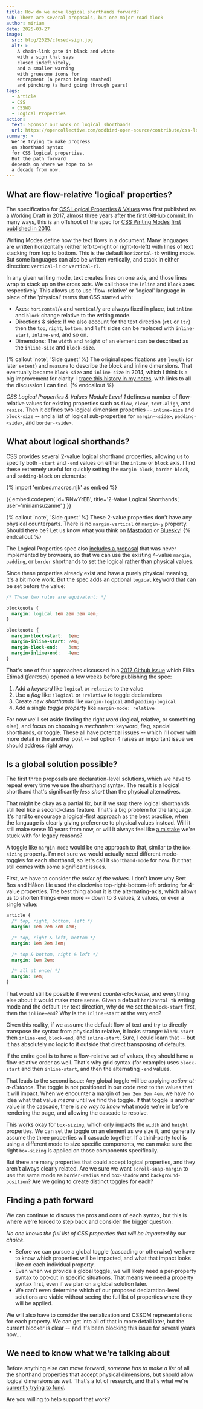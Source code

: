 ```yaml
---
title: How do we move logical shorthands forward?
sub: There are several proposals, but one major road block
author: miriam
date: 2025-03-27
image:
  src: blog/2025/closed-sign.jpg
  alt: >
    A chain-link gate in black and white
    with a sign that says
    closed indefinitely,
    and a smaller warning
    with gruesome icons for
    entrapment (a person being smashed)
    and pinching (a hand going through gears)
tags:
  - Article
  - CSS
  - CSSWG
  - Logical Properties
action:
  text: Sponsor our work on logical shorthands
  url: https://opencollective.com/oddbird-open-source/contribute/css-logical-shorthands-86141
summary: >
  We're trying to make progress
  on shorthand syntax
  for CSS logical properties.
  But the path forward
  depends on where we hope to be
  a decade from now.
---
```


## What are flow-relative 'logical' properties?

The specification for
[CSS Logical Properties & Values](https://www.w3.org/TR/css-logical/)
was first published as a
[Working Draft](https://www.w3.org/TR/2017/WD-css-logical-1-20170518/)
in 2017,
almost three years after
[the first GitHub commit](https://github.com/w3c/csswg-drafts/blob/156b081188738ea7ecd1aa6a168e4347d339b19f/css-logical-props/Overview.bs).
In many ways,
this is an offshoot of the
spec for [CSS Writing Modes](https://www.w3.org/TR/css-writing-modes/)
[first published in 2010](https://www.w3.org/TR/2010/WD-css3-writing-modes-20101202/).

Writing Modes define
how the text flows in a document.
Many languages are written horizontally
(either left-to-right or right-to-left)
with lines of text stacking
from top to bottom.
This is the default `horizontal-tb` writing mode.
But some languages can also be written vertically,
and stack in either direction:
`vertical-lr` or `vertical-rl`.

In any given writing mode,
text creates lines on one axis,
and those lines wrap to stack up on the cross axis.
We call those the `inline` and `block` axes respectively.
This allows us to use
'flow-relative' or 'logical' language
in place of the 'physical' terms
that CSS started with:

- Axes: `horizontal`/`x` and `vertical`/`y`
  are always fixed in place,
  but `inline` and `block`
  change relative to the writing mode.
- Directions & sides: If we also account for
  the text direction (`rtl` or `ltr`) then the
  `top`, `right`, `bottom`, and `left` sides
  can be replaced with
  `inline-start`, `inline-end`, and so on.
- Dimensions: The `width` and `height`
  of an element can be described
  as the `inline-size` and `block-size`.

{% callout 'note', 'Side quest' %}
The original specifications
use `length` (or later `extent`) and `measure` to describe
the block and inline dimensions.
That eventually became `block-size` and `inline-size` in 2014,
which I think is a big improvement for clarity.
I [trace this history in my notes](https://css.oddbird.net/logical/research/#why-inline-size-but-padding-inline),
with links to all the discussion I can find.
{% endcallout %}

_CSS Logical Properties & Values Module Level 1_
defines a number of flow-relative values
for existing properties such as `flow`, `clear`,
`text-align`, and `resize`.
Then it defines two logical dimension properties --
`inline-size` and `block-size` --
and a list of logical sub-properties
for `margin-<side>`, `padding-<side>`, and `border-<side>`.

## What about logical shorthands?

CSS provides several 2-value
logical shorthand properties,
allowing us to specify
both `-start` and `-end`
values on either the `inline` or `block` axis.
I find these extremely useful
for quickly setting the `margin-block`,
`border-block`, and `padding-block` on elements:

{% import 'embed.macros.njk' as embed %}

{{ embed.codepen(
  id='RNwYrEB',
  title='2-Value Logical Shorthands',
  user='miriamsuzanne'
) }}

{% callout 'note', 'Side quest' %}
These 2-value properties
don't have any physical counterparts.
There is no `margin-vertical` or `margin-y` property.
Should there be?
Let us know what you think
on [Mastodon](https://front-end.social/@oddbird)
or [Bluesky](https://bsky.app/profile/oddbird.dev/)!
{% endcallout %}

The Logical Properties spec also
[includes a proposal](https://www.w3.org/TR/css-logical-1/#logical-shorthand-keyword)
that was never implemented by browsers,
so that we can use the existing
4-value `margin`, `padding`, or `border` shorthands
to set the logical rather than physical values.

Since these properties already exist
and have a purely physical meaning,
it's a bit more work.
But the spec adds an optional `logical` keyword
that can be set before the value:

```css
/* These two rules are equivalent: */

blockquote {
  margin: logical 1em 2em 3em 4em;
}

blockquote {
  margin-block-start:  1em;
  margin-inline-start: 2em;
  margin-block-end:    3em;
  margin-inline-end:   4em;
}
```

That's one of four approaches
discussed in a [2017 Github issue](https://github.com/w3c/csswg-drafts/issues/1282)
which Elika Etimad (_fantasai_)
opened a few weeks before publishing the spec:

1. Add a _keyword_ like `logical` or `relative` to the value
2. Use a _flag_ like `!logical` or `!relative` to toggle declarations
3. Create _new shorthands_ like `margin-logical` and `padding-logical`
4. Add a single _toggle property_ like `margin-mode: relative`

For now we'll set aside
finding the right _word_ (logical, relative, or something else),
and focus on choosing a _mechanism_:
keyword, flag, special shorthands, or toggle.
These all have potential issues --
which I'll cover with more detail
in the another post --
but option 4 raises an important issue
we should address right away.

## Is a global solution possible?

The first three proposals are declaration-level solutions,
which we have to repeat
every time we use the shorthand syntax.
The result is a logical shorthand
that's significantly _less short_
than the physical alternatives.

That might be okay as a partial fix,
but if we stop there
logical shorthands still feel
like a second-class feature.
That's a big problem for the language.
It's hard to encourage a logical-first approach as the best practice,
when the language is clearly giving preference
to physical values instead.
Will it still make sense 10 years from now,
or will it always feel like
[a mistake](https://wiki.csswg.org/ideas/mistakes)
we're stuck with for legacy reasons?

A toggle like `margin-mode` would be one approach to that,
similar to the `box-sizing` property.
I'm not sure we would actually need
different mode-toggles for each shorthand,
so let's call it `shorthand-mode` for now.
But that still comes with some significant issues.

First,
we have to consider _the order of the values_.
I don't know why Bert Bos and Håkon Lie
used the clockwise
top-right-bottom-left ordering
for 4-value properties.
The best thing about it
is the alternating-axis,
which allows us to shorten things even more --
down to 3 values, 2 values, or even a single value:

```css
article {
  /* top, right, bottom, left */
  margin: 1em 2em 3em 4em;

  /* top, right & left, bottom */
  margin: 1em 2em 3em;

  /* top & bottom, right & left */
  margin: 1em 2em;

  /* all at once! */
  margin: 1em;
}
```

That would still be possible
if we went _counter-clockwise_,
and everything else about it would make more sense.
Given a default `horizontal-tb` writing mode
and the default `ltr` text direction,
why do we set the `block-start` first,
then the `inline-end`?
Why is the `inline-start` at the very end?

Given this reality,
if we assume the default flow of text
and try to directly transpose
the syntax from physical to relative,
it looks strange:
`block-start` then `inline-end`,
`block-end`, and `inline-start`.
Sure, I could learn that --
but it has absolutely no logic to it
outside that direct transposing of defaults.

If the entire goal is to have
a flow-relative set of values,
they should have a flow-relative order as well.
That's why grid syntax (for example)
uses `block-start` and then `inline-start`,
and then the alternating `-end` values.

That leads to the second issue:
Any global toggle will be applying
_action-at-a-distance_.
The toggle is not positioned in our code
next to the values that it will impact.
When we encounter a margin of `1em 2em 3em 4em`,
we have no idea what that value _means_
until we find the toggle.
If that toggle is another value in the cascade,
there is _no way to know_ what mode we're in
before rendering the page,
and allowing the cascade to resolve.

This works okay for `box-sizing`,
which only impacts the `width` and `height` properties.
We can set the toggle on an element
as we size it,
and generally assume the three properties
will cascade together.
If a third-party tool is using a different mode
to size specific components,
we can make sure the right `box-sizing` is applied
on those components specifically.

But there are many properties
that could accept logical properties,
and they aren't always clearly related.
Are we sure we want
`scroll-snap-margin` to use the same mode
as `border-radius` and `box-shadow` and `background-position`?
Are we going to create distinct toggles for each?

## Finding a path forward

We can continue to discuss
the pros and cons of each syntax,
but this is where we're forced to step back
and consider the bigger question:

_No one knows the full list of CSS properties
that will be impacted by our choice_.

- Before we can pursue a global toggle
  (cascading or otherwise)
  we have to know which properties will be impacted,
  and what that impact looks like
  on each individual property.
- Even when we provide a global toggle,
  we will likely need a per-property syntax
  to opt-out in specific situations.
  That means we need a property syntax first,
  even if we plan on a global solution later.
- We can't even determine
  which of our proposed declaration-level solutions are viable
  without seeing the full list of properties
  where they will be applied.

We will also have to consider the serialization
and CSSOM representations for each property.
We can get into all of that
in more detail later,
but the current blocker is clear --
and it's been blocking this issue
for several years now…

## We need to know what we're talking about

Before anything else can move forward,
_someone has to make a list_
of all the shorthand properties that accept physical dimensions,
but should allow logical dimensions as well.
That's a lot of research,
and that's what we're
[currently trying to fund](https://opencollective.com/oddbird-open-source/contribute/css-logical-shorthands-86141).

Are you willing to help support that work?
